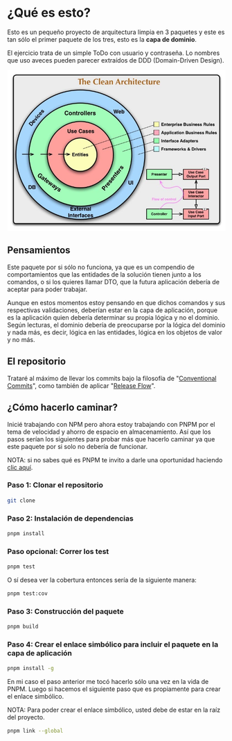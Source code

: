 # ¿Qué es esto?

Esto es un pequeño proyecto de arquitectura limpia en 3 paquetes y este es tan sólo el primer paquete de los tres, esto es la **capa de dominio**.

El ejercicio trata de un simple ToDo con usuario y contraseña. Lo nombres que uso aveces pueden parecer extraídos de DDD (Domain-Driven Design).

![Clean Architecture](./assets/clean_architecture.jpg)

## Pensamientos

Este paquete por si sólo no funciona, ya que es un compendio de comportamientos que las entidades de la solución tienen junto a los comandos, o si los quieres llamar DTO, que la futura aplicación debería de aceptar para poder trabajar.

Aunque en estos momentos estoy pensando en que dichos comandos y sus respectivas validaciones, deberían estar en la capa de aplicación, porque es la aplicación quien debería determinar su propia lógica y no el dominio. Según lecturas, el dominio debería de preocuparse por la lógica del dominio y nada más, es decir, lógica en las entidades, lógica en los objetos de valor y no más.

## El repositorio

Trataré al máximo de llevar los commits bajo la filosofía de "[Conventional Commits](https://www.conventionalcommits.org/)", como también de aplicar "[Release Flow](http://releaseflow.org/)".

## ¿Cómo hacerlo caminar?

Inicié trabajando con NPM pero ahora estoy trabajando con PNPM por el tema de velocidad y ahorro de espacio en almacenamiento. Así que los pasos serían los siguientes para probar más que hacerlo caminar ya que este paquete por si solo no debería de funcionar.

NOTA: si no sabes qué es PNPM te invito a darle una oportunidad haciendo [clic aquí](https://pnpm.io/).

### Paso 1: Clonar el repositorio

```bash
git clone 
```

### Paso 2: Instalación de dependencias

```bash
pnpm install
```

### Paso opcional: Correr los test

```bash
pnpm test
```

O sí desea ver la cobertura entonces sería de la siguiente manera:

```bash
pnpm test:cov
```

### Paso 3: Construcción del paquete

```bash
pnpm build
```

### Paso 4: Crear el enlace simbólico para incluir el paquete en la capa de aplicación

```bash
pnpm install -g
```

En mi caso el paso anterior me tocó hacerlo sólo una vez en la vida de PNPM. Luego si hacemos el siguiente paso que es propiamente para crear el enlace simbólico.

NOTA: Para poder crear el enlace simbólico, usted debe de estar en la raíz del proyecto.

```bash
pnpm link --global
```
